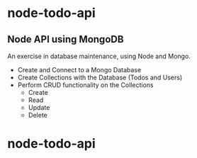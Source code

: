# node-todo-api
## Node API using MongoDB

An exercise in database maintenance, using Node and Mongo.

* Create and Connect to a Mongo Database
* Create Collections with the Database (Todos and Users)
* Perform CRUD functionality on the Collections
  * Create
  * Read
  * Update
  * Delete
# node-todo-api
